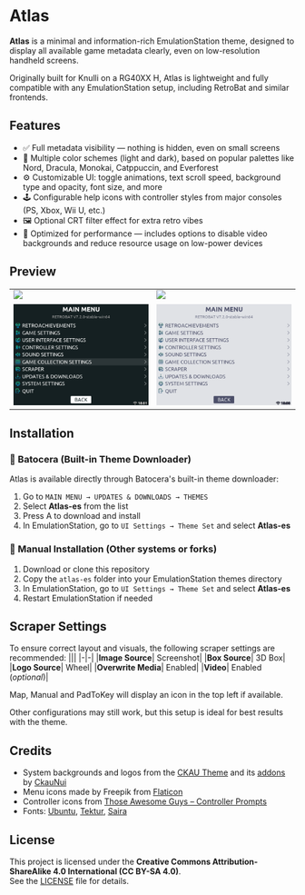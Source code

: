 # Atlas

**Atlas** is a minimal and information-rich EmulationStation theme, designed to display all available game metadata clearly, even on low-resolution handheld screens.

Originally built for Knulli on a RG40XX H, Atlas is lightweight and fully compatible with any EmulationStation setup, including RetroBat and similar frontends.

## Features

- ✅ Full metadata visibility — nothing is hidden, even on small screens  
- 🎨 Multiple color schemes (light and dark), based on popular palettes like Nord, Dracula, Monokai, Catppuccin, and Everforest  
- ⚙️ Customizable UI: toggle animations, text scroll speed, background type and opacity, font size, and more  
- 🕹️ Configurable help icons with controller styles from major consoles (PS, Xbox, Wii U, etc.)  
- 🖼️ Optional CRT filter effect for extra retro vibes  
- 💨 Optimized for performance — includes options to disable video backgrounds and reduce resource usage on low-power devices

## Preview

|||
|-|-|
|  ![](assets/preview/system.gif) | ![](assets/preview/game.gif) |
|  ![](assets/preview/dark.png) | ![](assets/preview/light.png) |

## Installation

### 🔹 Batocera (Built-in Theme Downloader)

Atlas is available directly through Batocera's built-in theme downloader:

1. Go to `MAIN MENU → UPDATES & DOWNLOADS → THEMES`
2. Select **Atlas-es** from the list
3. Press A to download and install
4. In EmulationStation, go to `UI Settings → Theme Set` and select **Atlas-es**  

### 🔹 Manual Installation (Other systems or forks)

1. Download or clone this repository  
2. Copy the `atlas-es` folder into your EmulationStation themes directory  
3. In EmulationStation, go to `UI Settings → Theme Set` and select **Atlas-es**  
4. Restart EmulationStation if needed


## Scraper Settings

To ensure correct layout and visuals, the following scraper settings are recommended:
|||
|-|-|
|**Image Source**| Screenshot|
|**Box Source**| 3D Box|
|**Logo Source**| Wheel|
|**Overwrite Media**| Enabled|
|**Video**| Enabled (*optional*)|

Map, Manual and PadToKey will display an icon in the top left if available.

Other configurations may still work, but this setup is ideal for best results with the theme.


## Credits

- System backgrounds and logos from the [CKAU Theme](https://github.com/CkauNui/ckau-book) and its [addons](https://github.com/CkauNui/ckau-book-addons-Consoles) by [CkauNui](https://github.com/CkauNui)  
- Menu icons made by Freepik from [Flaticon](https://www.flaticon.com)  
- Controller icons from [Those Awesome Guys – Controller Prompts](https://thoseawesomeguys.com/prompts/)  
- Fonts: [Ubuntu](https://design.ubuntu.com/font/), [Tektur](https://fonts.google.com/specimen/Tektur), [Saira](https://fonts.google.com/specimen/Saira)

## License

This project is licensed under the **Creative Commons Attribution-ShareAlike 4.0 International (CC BY-SA 4.0)**.  
See the [LICENSE](./LICENSE) file for details.

